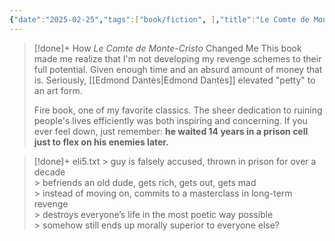 ```yaml
---
{"date":"2025-02-25","tags":["book/fiction", ],"title":"Le Comte de Monte-Cristo","subtitle":"","author":"[[Alexandre Dumas]]","description":"Às vésperas de seu noivado, o marinheiro Edmond Dantès é traído. Uma denúncia falsa de conspiração política e um procurador corrupto o conduzem, sem julgamento, à prisão. Lá, ele conhece o abade Faria, também prisioneiro, que o ajuda a desvendar a traição e lhe ensina ciências e línguas. Depois de 14 anos, Dantès consegue fugir. Adota o nome de conde de Monte Cristo e sua razão de viver passa a ser a vingança contra aqueles que o traíram.","publisher":"FTD Educação","publishDate":"2023-08-01","totalPage":176,"isbn10":8596038175,"isbn13":9788596038171,"topic":"[[Drama]]","start":"2013-01-25","finish":"2013-03-25","publish":true,"PassFrontmatter":true}
---
```


>[!done]+ How _Le Comte de Monte-Cristo_ Changed Me
>This book made me realize that I'm not developing my revenge schemes to their full potential.  Given enough time and an absurd amount of money that is. Seriously, [[Edmond Dantès\|Edmond Dantès]] elevated "petty" to an art form. 
>
>Fire book, one of my favorite classics. The sheer dedication to ruining people's lives efficiently was both inspiring and concerning. If you ever feel down, just remember: **he waited 14 years in a prison cell just to flex on his enemies later.**

>[!done]+ eli5.txt
>\> guy is falsely accused, thrown in prison for over a decade  
>\> befriends an old dude, gets rich, gets out, gets mad  
>\> instead of moving on, commits to a masterclass in long-term revenge  
>\> destroys everyone’s life in the most poetic way possible  
>\> somehow still ends up morally superior to everyone else?
